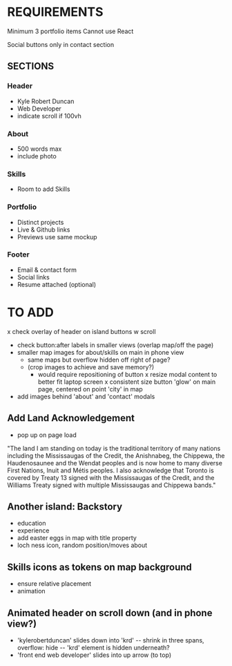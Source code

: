 # REQUIREMENTS
Minimum 3 portfolio items
Cannot use React

Social buttons only in contact section

## SECTIONS
### Header
- Kyle Robert Duncan
- Web Developer
- indicate scroll if 100vh

### About
- 500 words max
- include photo

### Skills
- Room to add Skills

### Portfolio
- Distinct projects
- Live & Github links
- Previews use same mockup

### Footer
- Email & contact form
- Social links
- Resume attached (optional)

# TO ADD

x check overlay of header on island buttons w scroll
- check button:after labels in smaller views
    (overlap map/off the page)
- smaller map images for about/skills on main in phone view
  - same maps but overflow hidden off right of page?
  - (crop images to achieve and save memory?)
    - would require repositioning of button
x resize modal content to better fit laptop screen
x consistent size button 'glow' on main page, centered on point 'city' in map
- add images behind 'about' and 'contact' modals


## Add Land Acknowledgement
- pop up on page load

"The land I am standing on today is the traditional territory of many nations including the Mississaugas of the Credit, the Anishnabeg, the Chippewa, the Haudenosaunee and the Wendat peoples and is now home to many diverse First Nations, Inuit and Métis peoples. I also acknowledge that Toronto is covered by Treaty 13 signed with the Mississaugas of the Credit, and the Williams Treaty signed with multiple Mississaugas and Chippewa bands."

## Another island: Backstory
- education
- experience
- add easter eggs in map with title property
- loch ness icon, random position/moves about

## Skills icons as tokens on map background
- ensure relative placement
- animation

## Animated header on scroll down (and in phone view?)
- 'kylerobertduncan' slides down into 'krd'
  -- shrink in three spans, overflow: hide
  -- 'krd' element is hidden underneath?
- 'front end web developer' slides into up arrow (to top)
